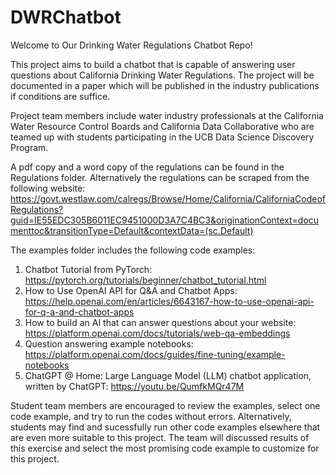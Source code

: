 # DWRChatbot
Welcome to Our Drinking Water Regulations Chatbot Repo!

This project aims to build a chatbot that is capable of answering user questions about California Drinking Water Regulations. The project will be documented in a paper which will be published in the industry publications if conditions are suffice.

Project team members include water industry professionals at the California Water Resource Control Boards and California Data Collaborative who are teamed up with students participating in the UCB Data Science Discovery Program.

A pdf copy and a word copy of the regulations can be found in the Regulations folder. Alternatively the regulations can be scraped from the following website:
https://govt.westlaw.com/calregs/Browse/Home/California/CaliforniaCodeofRegulations?guid=IE55EDC305B6011EC9451000D3A7C4BC3&originationContext=documenttoc&transitionType=Default&contextData=(sc.Default)

The examples folder includes the following code examples:
1. Chatbot Tutorial from PyTorch: https://pytorch.org/tutorials/beginner/chatbot_tutorial.html
2. How to Use OpenAI API for Q&A and Chatbot Apps: https://help.openai.com/en/articles/6643167-how-to-use-openai-api-for-q-a-and-chatbot-apps
3. How to build an AI that can answer questions about your website: https://platform.openai.com/docs/tutorials/web-qa-embeddings
4. Question answering example notebooks: https://platform.openai.com/docs/guides/fine-tuning/example-notebooks
5. ChatGPT @ Home: Large Language Model (LLM) chatbot application, written by ChatGPT: https://youtu.be/QumfkMQr47M

Student team members are encouraged to review the examples, select one code example, and try to run the codes without errors. Alternatively, students may find and sucessfully run other code examples elsewhere that are even more suitable to this project. The team will discussed results of this exercise and select the most promising code example to customize for this project.



